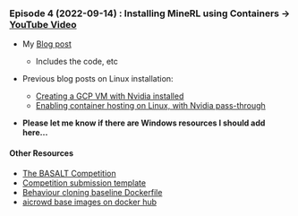 ### Episode 4 (2022-09-14) : Installing MineRL using Containers &rarr; [YouTube Video](https://youtu.be/ZkoU9pRyS38)

* My [Blog post](https://blog.mdda.net/ai/2022/09/13/running-minerl-within-a-container)
  + Includes the code, etc

* Previous blog posts on Linux installation:
  + [Creating a GCP VM with Nvidia installed](https://blog.mdda.net/oss/2022/09/02/gcp-host-with-convenience-scripts)
  + [Enabling container hosting on Linux, with Nvidia pass-through](https://blog.mdda.net/oss/2022/09/12/gcp-host-with-nvidia-podman)


* **Please let me know if there are Windows resources I should add here...**




#### Other Resources

* [The BASALT Competition](https://minerl.io/basalt/)
* [Competition submission template](https://github.com/minerllabs/basalt_2022_competition_submission_template/)
* [Behaviour cloning baseline Dockerfile](https://github.com/minerllabs/basalt-2022-behavioural-cloning-baseline/blob/main/Dockerfile)
* [aicrowd base images on docker hub](https://hub.docker.com/r/aicrowd/base-images/tags)

